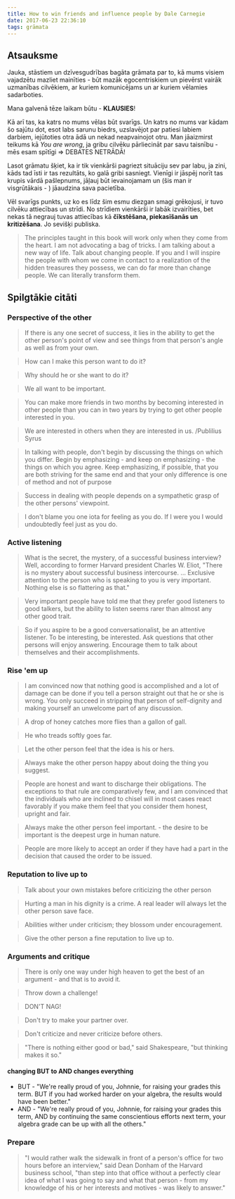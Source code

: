 ```yaml
---
title: How to win friends and influence people by Dale Carnegie
date: 2017-06-23 22:36:10
tags: grāmata
---
```


## Atsauksme

Jauka, stāstiem un dzīvesgudrības bagāta grāmata par to, kā mums visiem vajadzētu mazliet mainīties - būt mazāk egocentriskiem un pievērst vairāk uzmanības cilvēkiem, ar kuriem komunicējams un ar kuriem vēlamies sadarboties.

Mana galvenā tēze laikam būtu - **KLAUSIES**!

Kā arī tas, ka katrs no mums vēlas būt svarīgs. Un katrs no mums var kādam šo sajūtu dot, esot labs sarunu biedrs, uzslavējot par patiesi labiem darbiem, iejūtoties otra ādā un nekad neapvainojot otru. Man jāaizmirst teikums kā *You are wrong*, ja gribu cilvēku pārliecināt par savu taisnību - mēs esam spītīgi => DEBATES NETRĀDĀ!

Lasot grāmatu šķiet, ka ir tik vienkārši pagriezt situāciju sev par labu, ja zini, kāds tad īsti ir tas rezultāts, ko galā gribi sasniegt. Vienīgi ir jāspēj norīt tas krupis vārdā pašlepnums, jāļauj būt ievainojamam un (šis man ir visgrūtākais - ) jāaudzina sava pacietība.

Vēl svarīgs punkts, uz ko es līdz šim esmu diezgan smagi grēkojusi, ir tuvo cilvēku attiecības un strīdi. No strīdiem vienkārši ir labāk izvairīties, bet nekas tā negrauj tuvas attiecības kā **čīkstēšana, piekasīšanās un kritizēšana**. Jo sevišķi publiska.

> The principles taught in this book will work only when they come from the heart. I am not advocating a bag of tricks. I am talking about a new way of life. Talk about changing people. If you and I will inspire the people with whom we come in contact to a realization of the hidden treasures they possess, we can do far more than change people. We can literally transform them.


## Spilgtākie citāti

### Perspective of the other

> If there is any one secret of success, it lies in the ability to get the other person's point of view and see things from that person's angle as well as from your own.

> How can I make this person want to do it?

> Why should he or she want to do it?

> We all want to be important.

> You can make more friends in two months by becoming interested in other people than you can in two years by trying to get other people interested in you.

> We are interested in others when they are interested in us. /Publilius Syrus

> In talking with people, don't begin by discussing the things on which you differ. Begin by emphasizing - and keep on emphasizing - the things on which you agree. Keep emphasizing, if possible, that you are both striving for the same end and that your only difference is one of method and not of purpose

> Success in dealing with people depends on a sympathetic grasp of the other persons' viewpoint.

> I don't blame you one iota for feeling as you do. If I were you I would undoubtedly feel just as you do.

### Active listening

> What is the secret, the mystery, of a successful business interview? Well, according to former Harvard president Charles W. Eliot, "There is no mystery about successful business intercourse. ... Exclusive attention to the person who is speaking to you is very important. Nothing else is so flattering as that."

> Very important people have told me that they prefer good listeners to good talkers, but the ability to listen seems rarer than almost any other good trait.

> So if you aspire to be a good conversationalist, be an attentive listener. To be interesting, be interested. Ask questions that other persons will enjoy answering. Encourage them to talk about themselves and their accomplishments.

### Rise 'em up

> I am convinced now that nothing good is accomplished and a lot of damage can be done if you tell a person straight out that he or she is wrong. You only succeed in stripping that person of self-dignity and making yourself an unwelcome part of any discussion.

> A drop of honey catches more flies than a gallon of gall.

> He who treads softly goes far.

> Let the other person feel that the idea is his or hers.

> Always make the other person happy about doing the thing you suggest.

> People are honest and want to discharge their obligations. The exceptions to that rule are comparatively few, and I am convinced that the individuals who are inclined to chisel will in most cases react favorably if you make them feel that you consider them honest, upright and fair.

> Always make the other person feel important. - the desire to be important is the deepest urge in human nature.

> People are more likely to accept an order if they have had a part in the decision that caused the order to be issued.

### Reputation to live up to

> Talk about your own mistakes before criticizing the other person

> Hurting a man in his dignity is a crime. A real leader will always let the other person save face.

> Abilities wither under criticism; they blossom under encouragement.

> Give the other person a fine reputation to live up to.

### Arguments and critique

> There is only one way under high heaven to get the best of an argument - and that is to avoid it.

> Throw down a challenge!

> DON'T NAG!

> Don't try to make your partner over.

> Don't criticize and never criticize before others.

> "There is nothing either good or bad," said Shakespeare, "but thinking makes it so."

#### changing BUT to AND changes everything

- BUT - "We're really proud of you, Johnnie, for raising your grades this term. BUT if you had worked harder on your algebra, the results would have been better."
- AND - "We're really proud of you, Johnnie, for raising your grades this term, AND by continuing the same conscientious efforts next term, your algebra grade can be up with all the others."

### Prepare

> "I would rather walk the sidewalk in front of a person's office for two hours before an interview," said Dean Donham of the Harvard business school, "than step into that office without a perfectly clear idea of what I was going to say and what that person - from my knowledge of his or her interests and motives - was likely to answer."